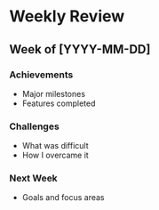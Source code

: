 # Weekly Review

## Week of [YYYY-MM-DD]
### Achievements
- Major milestones
- Features completed

### Challenges
- What was difficult
- How I overcame it

### Next Week
- Goals and focus areas